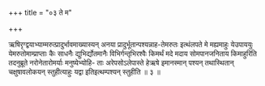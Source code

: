+++
title = "०३ ते म"

+++

ऋषिरृग्द्वयाभ्याम्मरुत्प्रादुर्भावमाख्यास्यन् अनया प्रादुर्भूतान्पश्यन्नाह-तेमरुतः इत्थंलपते मे मह्यमाहुः येउपाययुः येमरुतोमाम्प्राप्ताः कैः साधनैः द्युभिर्द्योतमानैः विभिर्गन्तृभिरश्वैः किमर्थं मदे मदाय सोमपानजनिताय किमाहुरिति तदनुब्रूते नरोनेतारोमर्याः मनुष्येभ्योहि- ताः अरेपसोऽलेपास्ते हेऋषे इमानस्मान् पश्यन् तथास्थितान् चक्षुषावलोकयन् स्तुहीत्याहुः यद्वा इतिइत्थम्पश्यन् स्तुहीति ॥ ३ ॥